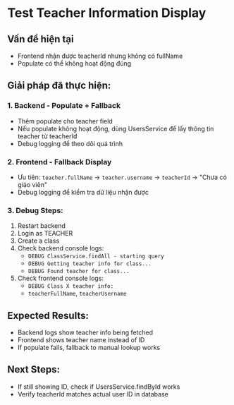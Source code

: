 # Test Teacher Information Display

## Vấn đề hiện tại
- Frontend nhận được teacherId nhưng không có fullName
- Populate có thể không hoạt động đúng

## Giải pháp đã thực hiện:

### 1. Backend - Populate + Fallback
- Thêm populate cho teacher field
- Nếu populate không hoạt động, dùng UsersService để lấy thông tin teacher từ teacherId
- Debug logging để theo dõi quá trình

### 2. Frontend - Fallback Display
- Ưu tiên: `teacher.fullName` → `teacher.username` → `teacherId` → "Chưa có giáo viên"
- Debug logging để kiểm tra dữ liệu nhận được

### 3. Debug Steps:
1. Restart backend
2. Login as TEACHER
3. Create a class
4. Check backend console logs:
   - `DEBUG ClassService.findAll - starting query`
   - `DEBUG Getting teacher info for class...`
   - `DEBUG Found teacher for class...`
5. Check frontend console logs:
   - `DEBUG Class X teacher info:`
   - `teacherFullName`, `teacherUsername`

## Expected Results:
- Backend logs show teacher info being fetched
- Frontend shows teacher name instead of ID
- If populate fails, fallback to manual lookup works

## Next Steps:
- If still showing ID, check if UsersService.findById works
- Verify teacherId matches actual user ID in database 